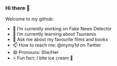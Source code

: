 ### Hi there 👋

<!--
**mymyxtran/mymyxtran** is a ✨ _special_ ✨ repository because its `README.md` (this file) appears on your GitHub profile.


-->

Welcome to my github:

- 🔭 I’m currently working on Fake News Detector 
- 🌱 I’m currently learning about Tsunamis 
- 💬 Ask me about my favourite films and books 
- 📫 How to reach me: @mymy1d on Twitter
- 😄 Pronouns: She/Her
- ⚡ Fun fact: I bite ice cream 🍦
